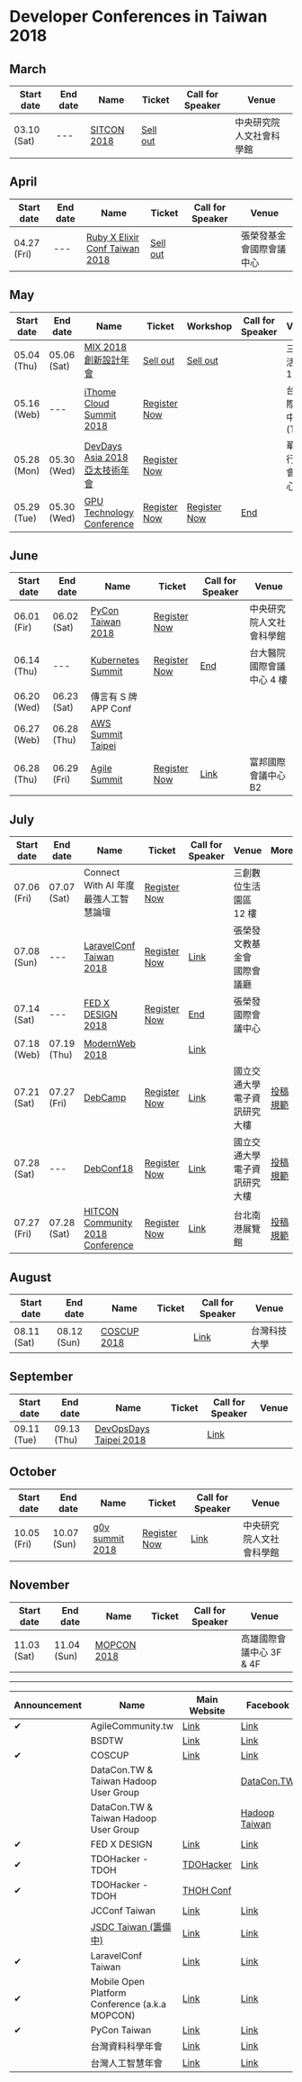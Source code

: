 # Developer Conferences in Taiwan 2018

## March

 | Start date | End date | Name | Ticket | Call for Speaker | Venue | 
 | --- | --- | --- | --- | --- | --- | 
 | 03.10 (Sat) | --- | [SITCON 2018](http://sitcon.org/2018/#/) | [Sell out](https://sitcon.kktix.cc/events/sitcon2018) |  | 中央研究院人文社會科學館 | 

## April

 | Start date | End date | Name | Ticket | Call for Speaker | Venue | 
 | --- | --- | --- | --- | --- | --- | 
 | 04.27 (Fri) | --- | [Ruby X Elixir Conf Taiwan 2018](https://2018.rubyconf.tw/) | [Sell out](https://rubytaiwan.kktix.cc/events/rubyelixirconftaiwan2018?utm_source=officialsite) |  | 張榮發基金會國際會議中心 | 

## May

 | Start date | End date | Name | Ticket | Workshop | Call for Speaker | Venue | Coupon 1 | Coupon 2 | 
 | --- | --- | --- | --- | --- | --- | --- | --- | --- | 
 | 05.04 (Thu) | 05.06 (Sat) | [MIX 2018 創新設計年會](http://mixconf.tw/) | [Sell out](https://userxper.kktix.cc/events/mix-2018) | [Sell out](https://userxper.kktix.cc/events/mix-2018-workshop) |  | 三創生活園區 12F |  |  | 
 | 05.16 (Web) | --- | [iThome Cloud Summit 2018](https://cloudsummit.ithome.com.tw/) | [Register Now](https://cloudsummit.ithome.com.tw/signup.html) |  |  | 台北國際會議中心 (TICC) |  |  | 
 | 05.28 (Mon) | 05.30 (Wed) | [DevDays Asia 2018 亞太技術年會](https://www.microsoft.com/taiwan/events/2018devdays/) | [Register Now](https://www.accupass.com/event/1802230727421714084630) |  |  | 華南銀行國際會議中心 | [Link](https://www.facebook.com/groups/DevOpsTaiwan/permalink/1656928304394209/) | [Link](https://www.facebook.com/groups/laravel.tw/permalink/1671089109626798/) | 
 | 05.29 (Tue) | 05.30 (Wed) | [GPU Technology Conference](https://www.nvidia.com/zh-tw/gtc/) | [Register Now](https://www.nvidia.com/zh-tw/gtc/register/) | [Register Now](https://www.nvidia.com/zh-tw/gtc/sessions/training/) | [End](https://www.nvidia.com/zh-tw/gtc/present/talks/) |  |  |  | 

## June

 | Start date | End date | Name | Ticket | Call for Speaker | Venue | 
 | --- | --- | --- | --- | --- | --- | 
 | 06.01 (Fir) | 06.02 (Sat) | [PyCon Taiwan 2018](https://tw.pycon.org) | [Register Now](https://tw.pycon.org/2018/zh-hant/registration/ticket-info/) |  | 中央研究院人文社會科學館 | 
 | 06.14 (Thu) | --- | [Kubernetes Summit](http://summit.ithome.com.tw/kubernetes/) | [Register Now](http://summit.ithome.com.tw/kubernetes/#ticket) | [End](https://ithomeonline.typeform.com/to/IRAs67) | 台大醫院國際會議中心 4 樓 | 
 | 06.20 (Wed) | 06.23 (Sat) | 傳言有 S 牌 APP Conf |  |  |  | 
 | 06.27 (Web) | 06.28 (Thu) | [AWS Summit Taipei](https://aws.amazon.com/tw/summits/) | []() |  |  | 
 | 06.28 (Thu) | 06.29 (Fri) | [Agile Summit](http://summit.ithome.com.tw/agile/) | [Register Now](http://summit.ithome.com.tw/agile/#ticket) | [Link](https://ithomeonline.typeform.com/to/lVAogM) | 富邦國際會議中心 B2 | 

## July

 | Start date | End date | Name | Ticket | Call for Speaker | Venue | More | 
 | --- | --- | --- | --- | --- | --- | --- | 
 | 07.06 (Fri) | 07.07 (Sat) | Connect With AI 年度最強人工智慧論壇 | [Register Now](https://techorange.kktix.cc/events/connect-with-ai) |  | 三創數位生活園區 12 樓 |  | 
 | 07.08 (Sun) | --- | [LaravelConf Taiwan 2018](https://laravelconf.tw/) | [Register Now](https://laravel-dojo.kktix.cc/events/laravelconftw2018) | [Link](https://medium.com/laraveldojo/laravelconf-taiwan-2018-call-for-presentations-b212cc7b249b) | 張榮發文教基金會 國際會議廳 |  | 
 | 07.14 (Sat) | --- | [FED X DESIGN 2018](http://2018.fedc.tw/) | [Register Now](https://f2e.kktix.cc/events/fedc-2018) | [End](https://www.facebook.com/groups/f2e.tw/permalink/1552232571480769/) | 張榮發國際會議中心 |  | 
 | 07.18 (Web) | 07.19 (Thu) | [ModernWeb 2018](http://modernweb.tw/) |  | [Link](https://modernweb.tw/cfp/) |  |  | 
 | 07.21 (Sat) | 07.27 (Fri) | [DebCamp](https://debconf18.debconf.org/) | [Register Now](https://debconf18.debconf.org/register/) | [Link](https://debconf18.debconf.org/talks/new/) | 國立交通大學 電子資訊研究大樓 | [投稿規範](https://debconf18.debconf.org/cfp/) | 
 | 07.28 (Sat) | --- | [DebConf18](https://debconf18.debconf.org/) | [Register Now](https://debconf18.debconf.org/register/) | [Link](https://debconf18.debconf.org/talks/new/) | 國立交通大學 電子資訊研究大樓 | [投稿規範](https://debconf18.debconf.org/cfp/) | 
 | 07.27 (Fri) | 07.28 (Sat) | [HITCON Community 2018 Conference](https://hitcon.org/) | [Register Now](https://hitcon.kktix.cc/events/hitcon-cmt-2018) | [Link](https://cfp2018.hitcon.org/zh/what-is-hitcon) | 台北南港展覽館 | [投稿規範](https://blog.hitcon.org/2018/03/hitcon-2018-cmt-cfp.html) | 

## August

 | Start date | End date | Name | Ticket | Call for Speaker | Venue | 
 | --- | --- | --- | --- | --- | --- | 
 | 08.11 (Sat) | 08.12 (Sun) | [COSCUP 2018](https://2018.coscup.org/) |  | [Link](https://docs.google.com/forms/d/e/1FAIpQLSfKnffsc_Ke2ZEP3fInJkAwEzXFUM24HZ7dYYluoGLmHMQjZw/viewform) | 台灣科技大學 | 

## September

 | Start date | End date | Name | Ticket | Call for Speaker | Venue | 
 | --- | --- | --- | --- | --- | --- | 
 | 09.11 (Tue) | 09.13 (Thu) | [DevOpsDays Taipei 2018](https://devopsdays.tw/) |  | [Link](https://ithomeonline.typeform.com/to/BWVLs2) |  | 

## October

 | Start date | End date | Name | Ticket | Call for Speaker | Venue | 
 | --- | --- | --- | --- | --- | --- | 
 | 10.05 (Fri) | 10.07 (Sun) | [g0v summit 2018](http://summit.g0v.tw/2018/) | [Register Now](https://g0v-summit2018.kktix.cc/events/conf) | [Link](http://summit.g0v.tw/2018/cfp/) | 中央研究院人文社會科學館 | 

## November

 | Start date | End date | Name | Ticket | Call for Speaker | Venue | 
 | --- | --- | --- | --- | --- | --- | 
 | 11.03 (Sat) | 11.04 (Sun) | [MOPCON 2018](https://mopcon.org/2018/) |  |  | 高雄國際會議中心 3F & 4F | 

---

 | Announcement | Name | Main Website | Facebook | 
 | --- | --- | --- | --- | 
 | ✔ | AgileCommunity.tw | [Link](http://agilecommunity.tw/) | [Link](https://www.facebook.com/AgileCommunity.tw/) | 
 |  | BSDTW | [Link](https://bsdtw.org/) | [Link](https://www.facebook.com/BSDTW/) | 
 | ✔ | COSCUP | [Link](https://coscup.org/) | [Link](https://www.facebook.com/coscup/) | 
 |  | DataCon.TW & Taiwan Hadoop User Group |  | [DataCon.TW](https://zh-tw.facebook.com/datacon.tw/) | 
 |  | DataCon.TW & Taiwan Hadoop User Group |  | [Hadoop Taiwan](https://www.facebook.com/groups/hadoop.tw/) | 
 | ✔ | FED X DESIGN | [Link](http://www.fed.tw/) | [Link](https://www.facebook.com/groups/f2e.tw/) | 
 | ✔ | TDOHacker - TDOH | [TDOHacker](http://tdohacker.org/) | [Link](https://www.facebook.com/tdohacker) | 
 | ✔ | TDOHacker - TDOH | [THOH Conf](http://tdoh-conf.online/) |  | 
 |  | JCConf Taiwan | [Link](http://jcconf.tw/) | [Link](https://www.facebook.com/groups/185338705012/) | 
 |  | [JSDC Taiwan (籌備中)](https://goo.gl/sqf8u8) | [Link](http://jsdc.tw/) | [Link](https://www.facebook.com/JSDC.TW/) | 
 | ✔ | LaravelConf Taiwan | [Link](https://laravelconf.tw/) | [Link](https://zh-tw.facebook.com/laravelconftw/) | 
 | ✔ | Mobile Open Platform Conference (a.k.a MOPCON) | [Link](https://mopcon.org/2018/) | [Link](https://zh-tw.facebook.com/mopcon/) | 
 | ✔ | PyCon Taiwan | [Link](https://tw.pycon.org) | [Link](https://zh-tw.facebook.com/pycontw/) | 
 |  | 台灣資料科學年會 | [Link](http://datasci.tw/?conf=DS) | [Link](https://www.facebook.com/twdsconf) | 
 |  | 台灣人工智慧年會 | [Link](http://datasci.tw/?conf=AI) | [Link](https://www.facebook.com/twaiconf/) | 
